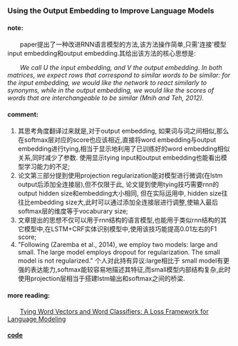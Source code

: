 ### Using the Output Embedding to Improve Language Models

#### note:
&emsp;&emsp;paper提出了一种改进RNN语言模型的方法,该方法操作简单,只需'连接'模型input embedding和output embedding.其给出该方法的核心思想是:

&emsp;&emsp;_We call U the input embedding, and V the output embedding. In both matrices, we expect rows that correspond to similar words to be similar: for the input embedding, we would like the network to react similarly to synonyms, while in the output embedding, we would like the scores of words that are interchangeable to be similar (Mnih and Teh, 2012)._

#### comment:
  1. 其思考角度翻译过来就是,对于output embedding, 如果词与词之间相似,那么在softmax层对应的score也应该相近,直接将word embedding与output embedding进行tying,相当于显示地利用了已训练好的word embedding相似关系,同时减少了参数. 使用显示tying input和output embedding也能看出模型学习能力的不足;
  2. 论文第三部分提到使用projection regularization能对模型进行微调(在lstm output后添加全连接层),但不仅限于此, 论文提到使用tying技巧需要rnn的output hidden size和embedding大小相同, 但在实际运用中, hidden size往往比embedding size大,此时可以通过添加全连接层进行调整,使输入最后softmax层的维度等于vocaburary size;
  3. 文章提出的思想不仅可以用于rnn结构的语言模型,也能用于类似rnn结构的其它模型中,在LSTM+CRF实体识别模型中,使用该技巧能提高0.01左右的F1 score;
  4. "Following (Zaremba et al., 2014), we employ two models: large and small. The large model employs dropout for regularization. The small model is not regularized." 个人对此持有异议:large相比于 small model有更强的表达能力,softmax能较容易地描述其特征,而small模型内部结构复杂,此时使用projection层相当于搭建lstm输出和softmax之间的桥梁.

#### more reading:
&emsp;&emsp;[Tying Word Vectors and Word Classifiers: A Loss Framework for Language Modeling](https://github.com/xwzhong/papernote/blob/master/neural%20network/Tying%20Word%20Vectors%20and%20Word%20Classifiers:%20A%20Loss%20Framework%20for%20Language%20Modeling.md)

#### [code](https://github.com/ofirpress/UsingTheOutputEmbedding)
